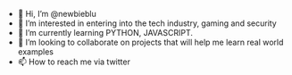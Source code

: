 - 👋 Hi, I’m @newbieblu
- 👀 I’m interested in entering into the tech industry, gaming and security
- 🌱 I’m currently learning PYTHON, JAVASCRIPT.
- 💞️ I’m looking to collaborate on projects that will help me learn real world examples
- 📫 How to reach me via twitter

<!---
newbieblu/newbieblu is a ✨ special ✨ repository because its `README.md` (this file) appears on your GitHub profile.
You can click the Preview link to take a look at your changes.
--->
